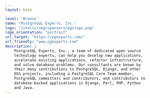 ```yaml
---
layout: base

level: 'Bronze'
name: "PostgreSQL Experts, Inc."
logo: "/static/img/sponsors/pgxlogo.png"
logo_orientation: "portrait"
url_target: "https://pgexperts.com/"
url_friendly: "www.pgexperts.com"
description: |
    PostgreSQL Experts, Inc., a team of dedicated open source
    technology experts, can help you develop new applications,
    accelerate existing applications, refactor infrastructure,
    and solve database problems. Our consultants are known by
    their many contributions to PostgreSQL, Django, and other
    OSS projects, including a PostgreSQL Core Team member,
    PostgreSQL committers and contributors, and contributors to
    database-backed applications in Django, Perl, PHP, Python
    and Java.
---
```

